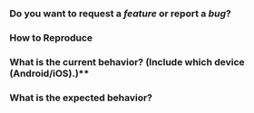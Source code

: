 ### Do you want to request a *feature* or report a *bug*?

### How to Reproduce

### What is the current behavior? (Include which device (Android/iOS).)**

### What is the expected behavior?

